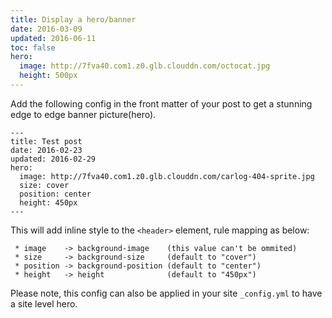 ```yaml
---
title: Display a hero/banner
date: 2016-03-09
updated: 2016-06-11
toc: false
hero:
  image: http://7fva40.com1.z0.glb.clouddn.com/octocat.jpg
  height: 500px
---
```


Add the following config in the front matter of your post to get a stunning edge to edge banner picture(hero).

```
---
title: Test post
date: 2016-02-23
updated: 2016-02-29
hero:
  image: http://7fva40.com1.z0.glb.clouddn.com/carlog-404-sprite.jpg
  size: cover
  position: center
  height: 450px
---
```


This will add inline style to the `<header>` element, rule mapping as below:

```
 * image    -> background-image    (this value can't be ommited)
 * size     -> background-size     (default to "cover")
 * position -> background-position (default to "center")
 * height   -> height              (default to "450px")
```

Please note, this config can also be applied in your site `_config.yml` to have a site level hero.